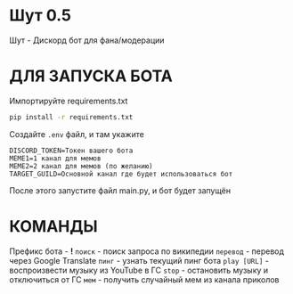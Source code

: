 # Шут 0.5

Шут - Дискорд бот для фана/модерации

# ДЛЯ ЗАПУСКА БОТА
Импортируйте requirements.txt
```bash
pip install -r requirements.txt
```
Создайте `.env` файл, и там  укажите
```
DISCORD_TOKEN=Токен вашего бота
MEME1=1 канал для мемов
MEME2=2 канал для мемов (по желанию)
TARGET_GUILD=Основной канал где будет использоваться бот
```
После этого запустите файл main.py, и бот будет запущён

# КОМАНДЫ
Префикс бота - **!**
`поиск` - поиск запроса по википедии
`перевод` - перевод через Google Translate
`пинг` - узнать текущий пинг бота
`play [URL]` - воспроизвести музыку из YouTube в ГС
`stop` - остановить музыку и отключиться от ГС
`мем` - получить случайный мем из канала приколов
